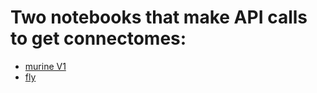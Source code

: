 # Two notebooks that make API calls to get connectomes:
* [murine V1](https://github.com/russelljjarvis/getConnectomes/blob/main/MurineV1Connectome.ipynb)
* [fly](https://github.com/russelljjarvis/getConnectomes/blob/main/DownloadFlyBrain.ipynb)
